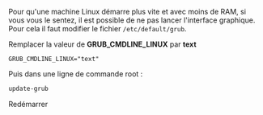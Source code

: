 Pour qu'une machine Linux démarre plus vite et avec moins de RAM, si vous vous le sentez, il est possible de ne 
pas lancer l'interface graphique. Pour cela il faut modifier le fichier `/etc/default/grub`.

Remplacer la valeur de **GRUB_CMDLINE_LINUX** par **text**

```
GRUB_CMDLINE_LINUX="text"
```

Puis dans une ligne de commande root :

``` sh
update-grub
```

Redémarrer

<!-- --- tags: linux -->